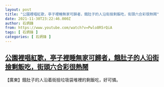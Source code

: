```yaml
---
layout: post
title: "公園裡唱紅歌，亭子裡睡無家可歸者，餓肚子的人沿街撿剩飯吃，街頭六合彩很熱鬧"
date: 2021-11-30T23:22:46.000Z
author: 石炳鋒
from: https://www.youtube.com/watch?v=Pwlo8R5rQiA
tags: [ 石炳锋 ]
categories: [ 石炳锋 ]
---
```

<!--1638314566000-->
[公園裡唱紅歌，亭子裡睡無家可歸者，餓肚子的人沿街撿剩飯吃，街頭六合彩很熱鬧](https://www.youtube.com/watch?v=Pwlo8R5rQiA)
------

<div>
【廣東】餓肚子的人沿着街撿垃圾袋堆裡的剩飯吃，好可憐。
</div>
